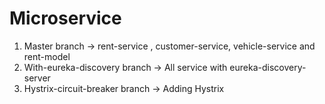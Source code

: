 # Microservice
1. Master branch -> rent-service , customer-service, vehicle-service and rent-model
2. With-eureka-discovery branch -> All service with eureka-discovery-server
3. Hystrix-circuit-breaker branch -> Adding Hystrix 
